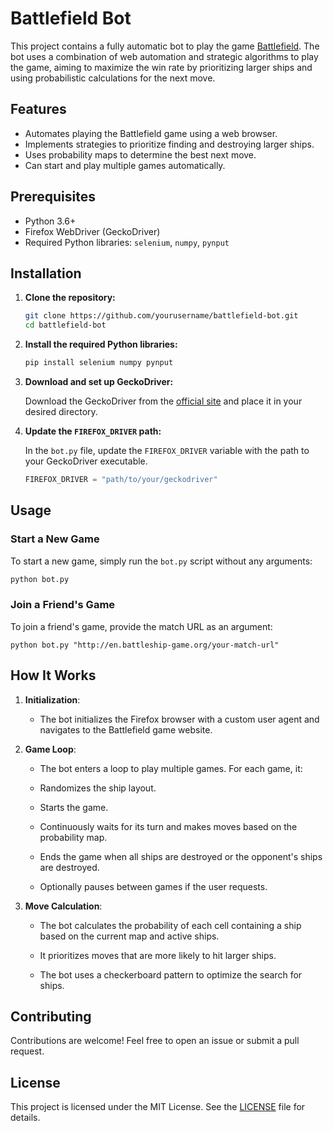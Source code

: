 # Battlefield Bot

This project contains a fully automatic bot to play the game [Battlefield](http://en.battleship-game.org/). The bot uses a combination of web automation and strategic algorithms to play the game, aiming to maximize the win rate by prioritizing larger ships and using probabilistic calculations for the next move.

## Features

- Automates playing the Battlefield game using a web browser.
- Implements strategies to prioritize finding and destroying larger ships.
- Uses probability maps to determine the best next move.
- Can start and play multiple games automatically.

## Prerequisites

- Python 3.6+
- Firefox WebDriver (GeckoDriver)
- Required Python libraries: `selenium`, `numpy`, `pynput`

## Installation

1. **Clone the repository:**

    ```bash
    git clone https://github.com/yourusername/battlefield-bot.git
    cd battlefield-bot
    ```

2. **Install the required Python libraries:**

    ```bash
    pip install selenium numpy pynput
    ```

3. **Download and set up GeckoDriver:**

    Download the GeckoDriver from the [official site](https://github.com/mozilla/geckodriver/releases) and place it in your desired directory.

4. **Update the `FIREFOX_DRIVER` path:**

    In the `bot.py` file, update the `FIREFOX_DRIVER` variable with the path to your GeckoDriver executable.

    ```python
    FIREFOX_DRIVER = "path/to/your/geckodriver"
    ```

## Usage

### Start a New Game

To start a new game, simply run the `bot.py` script without any arguments:

```bash
python bot.py
```

### Join a Friend's Game

To join a friend's game, provide the match URL as an argument:

```
python bot.py "http://en.battleship-game.org/your-match-url"
```

## How It Works

1. **Initialization**:

    - The bot initializes the Firefox browser with a custom user agent and navigates to the Battlefield game website.

2. **Game Loop**:

    - The bot enters a loop to play multiple games. For each game, it:

    - Randomizes the ship layout.

    - Starts the game.

    - Continuously waits for its turn and makes moves based on the probability map.

    - Ends the game when all ships are destroyed or the opponent's ships are destroyed.

    - Optionally pauses between games if the user requests.

3. **Move Calculation**:

    - The bot calculates the probability of each cell containing a ship based on the current map and active ships.

    - It prioritizes moves that are more likely to hit larger ships.

    - The bot uses a checkerboard pattern to optimize the search for ships.

## Contributing

Contributions are welcome! Feel free to open an issue or submit a pull request.

## License

This project is licensed under the MIT License. See the [LICENSE](LICENSE) file for details.
